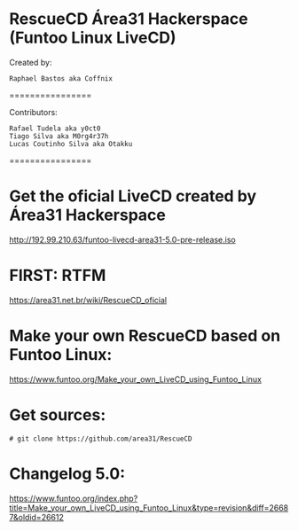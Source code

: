RescueCD Área31 Hackerspace (Funtoo Linux LiveCD)
================

Created by:
~~~~
Raphael Bastos aka Coffnix
~~~~

================

Contributors:

~~~~
Rafael Tudela aka y0ct0
Tiago Silva aka M0rg4r37h
Lucas Coutinho Silva aka Otakku
~~~~

================

# Get the oficial LiveCD created by Área31 Hackerspace

http://192.99.210.63/funtoo-livecd-area31-5.0-pre-release.iso


# FIRST: RTFM

https://area31.net.br/wiki/RescueCD_oficial


# Make your own RescueCD based on Funtoo Linux:

https://www.funtoo.org/Make_your_own_LiveCD_using_Funtoo_Linux

# Get sources:

~~~~
# git clone https://github.com/area31/RescueCD
~~~~

# Changelog 5.0:

https://www.funtoo.org/index.php?title=Make_your_own_LiveCD_using_Funtoo_Linux&type=revision&diff=26687&oldid=26612
